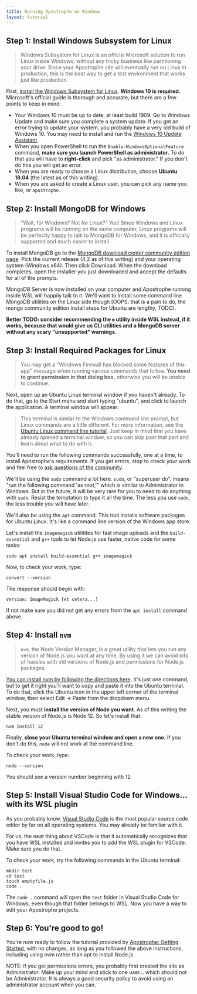 ```yaml
---
title: Running Apostrophe on Windows
layout: tutorial
---
```


## Step 1: Install Windows Subsystem for Linux

> Windows Subsystem for Linux is an official Microsoft solution to run Linux inside Windows, without any tricky business like partitioning your drive. Since your Apostrophe site will eventually run on Linux in production, this is the best way to get a test environment that works just like production.

First, [install the Windows Subsystem for Linux](https://docs.microsoft.com/en-us/windows/wsl/install-win10).  **Windows 10 is required.** Microsoft's official guide is thorough and accurate, but there are a few points to keep in mind:

* Your Windows 10 must be up to date, at least build 1909. Go to Windows Update and make sure you complete a system update. If you get an error trying to update your system, you probably have a very old build of Windows 10. You may need to install and run the [Windows 10 Update Assistant](https://support.microsoft.com/en-us/help/3159635/windows-10-update-assistant).
* When you open PowerShell to run the `Enable-WindowsOptionalFeature` command, **make sure you launch PowerShell as administrator.** To do that you will have to **right-click** and pick "as administrator." If you don't do this you will get an error.
* When you are ready to choose a Linux distribution, choose **Ubuntu 18.04** (the latest as of this writing).
* When you are asked to create a Linux user, you can pick any name you like, or `apostrophe`.

## Step 2: Install MongoDB for Windows

> "Wait, for Windows? Not for Linux?" Yes! Since Windows and Linux programs will be running on the same computer, Linux programs will be perfectly happy to talk to MongoDB for Windows, and it is officially supported and much easier to install.

To install MongoDB go to the [MongoDB download center community edition page](https://www.mongodb.com/download-center/community). Pick the current release (4.2 as of this writing) and your operating system (Windows x64). Then click Download. When the download completes, open the installer you just downloaded and accept the defaults for all of the prompts.

MongoDB Server is now installed on your computer and Apostrophe running inside WSL will happily talk to it. We'll want to install some command line MongoDB utilities on the Linux side though [OOPS: that is a pain to do, the mongo community edition install steps for Ubuntu are lengthy, TODO].

**Better TODO: consider recommending the `m` utility inside WSL instead, if it works, because that would give us CLI utilities and a MongoDB server without any scary "unsupported" warnings.**

## Step 3: Install Required Packages for Linux

> You may get a "Windows Firewall has blocked some features of this app" message when running various commands that follow. **You need to grant permission in that dialog box,** otherwise you will be unable to continue.

Next, open up an Ubuntu Linux terminal window if you haven't already. To do that, go to the Start menu and start typing "ubuntu", and click to launch the application. A terminal window will appear.

> This terminal is similar to the Windows command line prompt, but Linux commands are a little different. For more information, see the [Ubuntu Linux command line tutorial](https://ubuntu.com/tutorials/command-line-for-beginners#1-overview). Just keep in mind that you have already opened a terminal window, so you can skip past that part and learn about what to do with it.

You'll need to run the following commands successfully, one at a time, to install Apostrophe's requirements. If you get errors, stop to check your work and feel free to [ask questions of the community](https://apostrophecms.com/community).

We'll be using the `sudo` command a lot here. `sudo`, or "superuser do", means "run the following command 'as root,'" which is similar to Administrator in Windows. But in the future, it will be very rare for you to need to do anything with `sudo`. Resist the temptation to type it all the time. The less you use `sudo`, the less trouble you will have later.

We'll also be using the `apt` command. This tool installs software packages for Ubuntu Linux. It's like a command line version of the Windows app store.

Let's install the `imagemagick` utilitites for fast image uploads and the `build-essential` and `g++` tools to let Node.js use faster, native code for some tasks:

```
sudo apt install build-essential g++ imagemagick
```

Now, to check your work, type:

```
convert --version
```

The response should begin with:

```
Version: ImageMagick [et cetera...]
```

If not make sure you did not get any errors from the `apt install` command above.

## Step 4: Install `nvm`

> `nvm`, the Node Version Manager, is a great utility that lets you run any version of Node.js you want at any time. By using it we can avoid lots of hassles with old versions of Node.js and permissions for Node.js packages.

[You can install nvm by following the directions here](https://github.com/nvm-sh/nvm#installing-and-updating). It's just one command, but to get it right you'll want to copy and paste it into the Ubuntu terminal. To do that, click the Ubuntu icon in the upper left corner of the terminal window, then select Edit -> Paste from the dropdown menu.

Next, you must **install the version of Node you want**. As of this writing the stable version of Node.js is Node 12. So let's install that:

```
nvm install 12
```

Finally, **close your Ubuntu terminal window and open a new one.** If you don't do this, `node` will not work at the command line.

To check your work, type:

```
node --version
```

You should see a version number beginning with 12.

## Step 5: Install Visual Studio Code for Windows... with its WSL plugin

As you probably know, [Visual Studio Code](https://code.visualstudio.com/download) is the most popular source code editor by far on all operating systems. You may already be familiar with it.

For us, the neat thing about VSCode is that it automatically recognizes that you have WSL installed and invites you to add the WSL plugin for VSCode. Make sure you do that.

To check your work, try the following commands in the Ubuntu terminal:

```
mkdir test
cd test
touch emptyfile.js
code .
```

The `code .` command will open the `test` folder in Visual Studio Code for Windows, even though that folder belongs to WSL. Now you have a way to edit your Apostrophe projects.

## Step 6: You're good to go!

You're now ready to follow the tutorial provided by [Apostrophe: Getting Started](/tutorials/getting-started/setting-up-your-environment.md), with no changes, as long as you followed the above instructions, including using nvm rather than apt to install Node.js.

NOTE: if you get permissions errors, you probably first created the site as Administrator. Make up your mind and stick to one user... which should not be Administrator. It is always a good security policy to avoid using an administrator account when you can.



